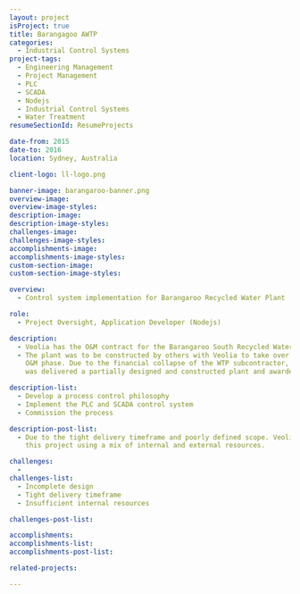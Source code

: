 ```yaml
---
layout: project
isProject: true
title: Barangagoo AWTP
categories:
  - Industrial Control Systems
project-tags:
  - Engineering Management
  - Project Management
  - PLC
  - SCADA
  - Nodejs
  - Industrial Control Systems
  - Water Treatment
resumeSectionId: ResumeProjects

date-from: 2015
date-to: 2016
location: Sydney, Australia

client-logo: ll-logo.png

banner-image: barangaroo-banner.png
overview-image:
overview-image-styles:
description-image:
description-image-styles:
challenges-image:
challenges-image-styles:
accomplishments-image:
accomplishments-image-styles:
custom-section-image:
custom-section-image-styles:

overview:
  - Control system implementation for Barangaroo Recycled Water Plant

role:
  - Project Oversight, Application Developer (Nodejs)

description:
  - Veolia has the O&M contract for the Barangaroo South Recycled Water Plant.
  - The plant was to be constructed by others with Veolia to take over for the
    O&M phase. Due to the financial collapse of the WTP subcontractor, Veolia
    was delivered a partially designed and constructed plant and awarded a contract to,

description-list:
  - Develop a process control philosophy
  - Implement the PLC and SCADA control system
  - Commission the process

description-post-list:
  - Due to the tight delivery timeframe and poorly defined scope. Veolia implemented
    this project using a mix of internal and external resources.

challenges:
  -
challenges-list:    
  - Incomplete design
  - Tight delivery timeframe
  - Insufficient internal resources

challenges-post-list:    

accomplishments:
accomplishments-list:    
accomplishments-post-list:    

related-projects:

---
```

